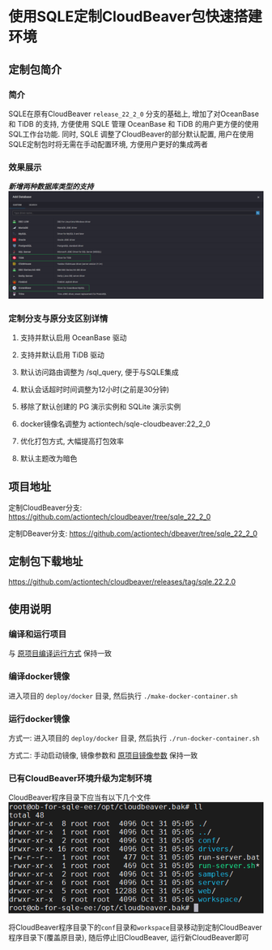 # 使用SQLE定制CloudBeaver包快速搭建环境

## 定制包简介

### 简介

SQLE在原有CloudBeaver `release_22_2_0` 分支的基础上, 增加了对OceanBase 和 TiDB 的支持, 方便使用 SQLE 管理 OceanBase 和 TiDB 的用户更方便的使用SQL工作台功能.
同时, SQLE 调整了CloudBeaver的部分默认配置, 用户在使用SQLE定制包时将无需在手动配置环境, 方便用户更好的集成两者

### 效果展示

***新增两种数据库类型的支持***
![img.png](pictures/img_22.png)

### 定制分支与原分支区别详情

1. 支持并默认启用 OceanBase 驱动


2. 支持并默认启用 TiDB 驱动


3. 默认访问路由调整为 /sql_query, 便于与SQLE集成


4. 默认会话超时时间调整为12小时(之前是30分钟)


5. 移除了默认创建的 PG 演示实例和 SQLite 演示实例


6. docker镜像名调整为 actiontech/sqle-cloudbeaver:22_2_0


7. 优化打包方式, 大幅提高打包效率


8. 默认主题改为暗色

## 项目地址

定制CloudBeaver分支: https://github.com/actiontech/cloudbeaver/tree/sqle_22_2_0

定制DBeaver分支: https://github.com/actiontech/dbeaver/tree/sqle_22_2_0

## 定制包下载地址

https://github.com/actiontech/cloudbeaver/releases/tag/sqle.22.2.0

## 使用说明

### 编译和运行项目

与 [原项目编译运行方式](https://github.co/dbeaver/cloudbeaver/wiki/Build-and-deploy) 保持一致

### 编译docker镜像

进入项目的 `deploy/docker` 目录, 然后执行 `./make-docker-container.sh`

### 运行docker镜像

方式一: 进入项目的 `deploy/docker` 目录, 然后执行 `./run-docker-container.sh`

方式二: 手动启动镜像, 镜像参数和 [原项目镜像参数](https://github.com/dbeaver/cloudbeaver/wiki/Run-Docker-Container) 保持一致

### 已有CloudBeaver环境升级为定制环境

CloudBeaver程序目录下应当有以下几个文件
![img.png](pictures/img_23.png)

将CloudBeaver程序目录下的`conf`目录和`workspace`目录移动到定制CloudBeaver程序目录下(覆盖原目录), 随后停止旧CloudBeaver, 运行新CloudBeaver即可